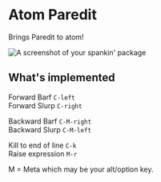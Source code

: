 # Atom Paredit 

Brings Paredit to atom!

![A screenshot of your spankin' package](http://cl.ly/image/0w2o1j0E0r0E/Screen%20Shot%202014-07-16%20at%208.19.36%20PM.png)


## What's implemented

Forward Barf  `C-left`  
Forward Slurp `C-right`  

Backward Barf `C-M-right`  
Backward Slurp `C-M-left`  

Kill to end of line `C-k`  
Raise expression `M-r`  

M = Meta which may be your alt/option key.
